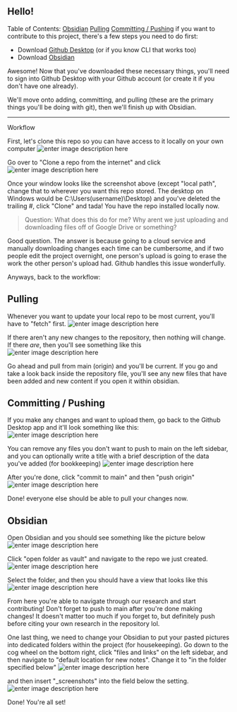 ## Hello!

Table of Contents:
[Obsidian](#Obsidian)
[Pulling](#Pulling)
[Committing / Pushing](Committing-/-Pushing)
if you want to contribute to this project, there's a few steps you need to do first:
* Download [Github Desktop](https://desktop.github.com/download/) (or if you know CLI that works too)
* Download [Obsidian](https://obsidian.md/)

Awesome! Now that you've downloaded these necessary things, you'll need to sign into Github Desktop with your Github account (or create it if you don't have one already). 

We'll move onto adding, committing, and pulling (these are the primary things you'll be doing with git), then we'll finish up with Obsidian.
- - -
Workflow

First, let's clone this repo so you can have access to it locally on your own computer
![enter image description here](https://github.com/ImSentient/LASSO/blob/main/Pictures/2.png)

Go over to "Clone a repo from the internet" and click 
![enter image description here](https://github.com/ImSentient/LASSO/blob/main/Pictures/3.png)

Once your window looks like the screenshot above (except "local path", change that to wherever you want this repo stored. The desktop on Windows would be C:\Users\(username)\Desktop) and you've deleted the trailing #, click "Clone" and tada! You have the repo installed locally now. 

> Question: What does this do for me? Why arent we just uploading and downloading files off of Google Drive or something? 

Good question. The answer is because going to a cloud service and manually downloading changes each time can be cumbersome, and if two people edit the project overnight, one person's upload is going to erase the work the other person's upload had. Github handles this issue wonderfully. 

Anyways, back to the workflow:

## Pulling
Whenever you want to update your local repo to be most current, you'll have to "fetch" first. 
![enter image description here](https://github.com/ImSentient/LASSO/blob/main/Pictures/4.png)

If there aren't any new changes to the repository, then nothing will change. If there *are*, then you'll see something like this
![enter image description here](https://github.com/ImSentient/LASSO/blob/main/Pictures/5.png)

Go ahead and pull from main (origin) and you'll be current. If you go and take a look back inside the repository file, you'll see any new files that have been added and new content if you open it within obsidian.

## Committing / Pushing
If you make any changes and want to upload them, go back to the Github Desktop app and it'll look something like this:
![enter image description here](https://github.com/ImSentient/LASSO/blob/main/Pictures/6.png)

You can remove any files you don't want to push to main on the left sidebar, and you can optionally write a title with a brief description of the data you've added (for bookkeeping)
![enter image description here](https://github.com/ImSentient/LASSO/blob/main/Pictures/7.png)

After you're done, click "commit to main" and then "push origin"
![enter image description here](https://github.com/ImSentient/LASSO/blob/main/Pictures/8.png)

Done! everyone else should be able to pull your changes now.


## Obsidian
Open Obsidian and you should see something like the picture below
![enter image description here](https://github.com/ImSentient/LASSO/blob/main/Pictures/9.png)

Click "open folder as vault" and navigate to the repo we just created.
![enter image description here](https://github.com/ImSentient/LASSO/blob/main/Pictures/10.png)

Select the folder, and then you should have a view that looks like this
![enter image description here](https://github.com/ImSentient/LASSO/blob/main/Pictures/11.png)

From here you're able to navigate through our research and start contributing! Don't forget to push to main after you're done making changes! It doesn't matter too much if you forget to, but definitely push before citing your own research in the repository lol.

One last thing, we need to change your Obsidian to put your pasted pictures into dedicated folders within the project (for housekeeping). Go down to the cog wheel on the bottom right, click "files and links" on the left sidebar, and then navigate to "default location for new notes". Change it to "in the folder specified below" 
![enter image description here](https://github.com/ImSentient/LASSO/blob/main/Pictures/12.png)

and then insert "_screenshots" into the field below the setting.
![enter image description here](https://github.com/ImSentient/LASSO/blob/main/Pictures/13.png)

Done! You're all set!
